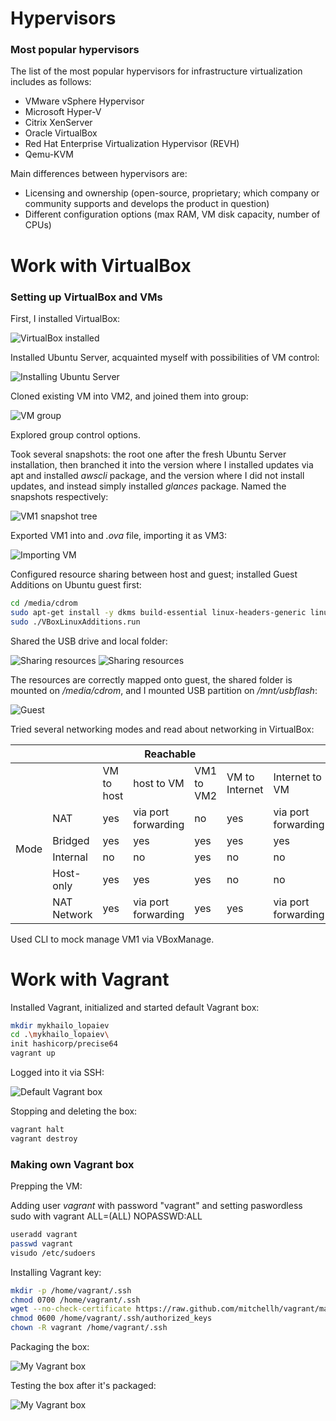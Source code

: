 # Hypervisors
### Most popular hypervisors

The list of the most popular hypervisors for infrastructure virtualization includes as follows:

- VMware vSphere Hypervisor
- Microsoft Hyper-V
- Citrix XenServer
- Oracle VirtualBox
- Red Hat Enterprise Virtualization Hypervisor (REVH)
- Qemu-KVM

Main differences between hypervisors are:

- Licensing and ownership (open-source, proprietary; which company or community supports and develops the product in question)
- Different configuration options (max RAM, VM disk capacity, number of CPUs)


# Work with VirtualBox

### Setting up VirtualBox and VMs

First, I installed VirtualBox:

![VirtualBox installed](./images/virtualbox_installed.png "Installing VirtualBox")

Installed Ubuntu Server, acquainted myself with possibilities of VM control:

![Installing Ubuntu Server](./images/installing_ubuntu.png "Installing Ubuntu")

Cloned existing VM into VM2, and joined them into group:

![VM group](./images/vm_group.png "VM group")

Explored group control options.

Took several snapshots: the root one after the fresh Ubuntu Server installation, then branched it into the version where I installed updates via apt and installed *awscli* package, and the version where I did not install updates, and instead simply installed *glances* package. Named the snapshots respectively:

![VM1 snapshot tree](./images/vm_snapshots.png "VM1 snapshots")

Exported VM1 into and *.ova* file, importing it as VM3:

![Importing VM](./images/importing_vm.png "VM3 import")

Configured resource sharing between host and guest; installed Guest Additions on Ubuntu guest first:

```sh
cd /media/cdrom
sudo apt-get install -y dkms build-essential linux-headers-generic linux-headers-$(uname -r)
sudo ./VBoxLinuxAdditions.run
```

Shared the USB drive and local folder:

![Sharing resources](./images/shared_folder.png "Shared folder")
![Sharing resources](./images/usb_shared.png "Shared USB")

The resources are correctly mapped onto guest, the shared folder is mounted on */media/cdrom*, and I mounted USB partition on */mnt/usbflash*:

![Guest](./images/guest.png "Guest") 

Tried several networking modes and read about networking in VirtualBox:

<table>
<thead>
  <tr>
    <th colspan="7">Reachable<br></th>
  </tr>
</thead>
<tbody>
  <tr>
    <td rowspan="6"><br>Mode<br></td>
    <td></td>
    <td>VM to host</td>
    <td>host to VM</td>
    <td>VM1 to VM2</td>
    <td>VM to Internet</td>
    <td>Internet to VM</td>
  </tr>
  <tr>
    <td>NAT</td>
    <td>yes</td>
    <td>via port forwarding<br></td>
    <td>no</td>
    <td>yes<br></td>
    <td>via port forwarding</td>
  </tr>
  <tr>
    <td>Bridged</td>
    <td>yes</td>
    <td>yes</td>
    <td>yes</td>
    <td>yes</td>
    <td>yes</td>
  </tr>
  <tr>
    <td>Internal</td>
    <td>no</td>
    <td>no</td>
    <td>yes</td>
    <td>no</td>
    <td>no</td>
  </tr>
  <tr>
    <td>Host-only</td>
    <td>yes</td>
    <td>yes</td>
    <td>yes</td>
    <td>no</td>
    <td>no</td>
  </tr>
  <tr>
    <td>NAT Network</td>
    <td>yes</td>
    <td>via port forwarding<br></td>
    <td>yes</td>
    <td>yes<br></td>
    <td>via port forwarding</td>
  </tr>
</tbody>
</table>

Used CLI to mock manage VM1 via VBoxManage.

# Work with Vagrant

Installed Vagrant, initialized and started default Vagrant box:

```sh
mkdir mykhailo_lopaiev
cd .\mykhailo_lopaiev\
init hashicorp/precise64
vagrant up
```

Logged into it via SSH:

![Default Vagrant box](./images/vagrant_ssh.png "Default Vagrant box") 

Stopping and deleting the box:

```sh
vagrant halt
vagrant destroy
```

### Making own Vagrant box

Prepping the VM:

Adding user *vagrant* with password "vagrant" and setting paswordless sudo with vagrant ALL=(ALL) NOPASSWD:ALL
```sh
useradd vagrant
passwd vagrant
visudo /etc/sudoers
```

Installing Vagrant key:

```sh
mkdir -p /home/vagrant/.ssh
chmod 0700 /home/vagrant/.ssh
wget --no-check-certificate https://raw.github.com/mitchellh/vagrant/master/keys/vagrant.pub -O /home/vagrant/.ssh/authorized_keys
chmod 0600 /home/vagrant/.ssh/authorized_keys
chown -R vagrant /home/vagrant/.ssh
```
Packaging the box:

![My Vagrant box](./images/bulding.png "Packaging") 

Testing the box after it's packaged:

![My Vagrant box](./images/built_box_up.png "Box is up") 









